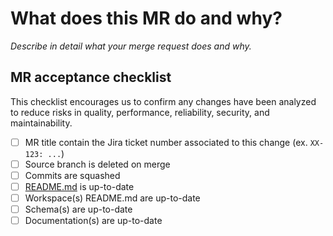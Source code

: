 # What does this MR do and why?

_Describe in detail what your merge request does and why._

## MR acceptance checklist

This checklist encourages us to confirm any changes have been analyzed to reduce risks in quality, performance, reliability, security, and maintainability.

* [ ] MR title contain the Jira ticket number associated to this change (ex. `XX-123: ...`)
* [ ] Source branch is deleted on merge
* [ ] Commits are squashed
* [ ] [README.md](/README.md) is up-to-date
* [ ] Workspace(s) README.md are up-to-date
* [ ] Schema(s) are up-to-date
* [ ] Documentation(s) are up-to-date
